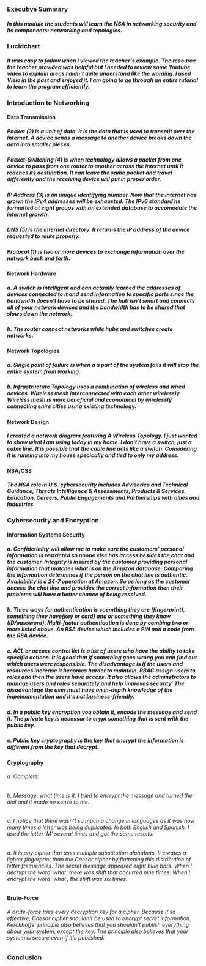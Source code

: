 ### Executive Summary

##### In this module the students will learn the NSA in networking security and its components: networking and topologies. 

### Lucidchart

##### It was easy to follow when I viewed the teacher's example. The resource the teacher provided was helpful but I needed to review some Youtube video to explain areas I didn't quite understand like the wording. I used Visio in the past and enjoyed it. I am going to go through an entire tutorial to learn the program efficiently. 

### Introduction to Networking

#### Data Transmission

##### Packet (2) is a unit of data. It is the data that is used to transmit over the Internet. A device sends a message to another device breaks down the data into smaller pieces.

##### Packet-Switching (4) is when technology allows a packet from one device to pass from one router to another across the internet until it reaches its destination. It can leave the same packet and travel differently and the receiving device will put in proper order.

##### IP Address (3) is an unique identifying number. Now that the internet has grown the IPv4 addresses will be exhausted. The IPv6 standard hs formatted at eight groups with an extended database to accomodate the internet growth.

##### DNS (5) is the Internet directory. It returns the IP address of the device requested to route properly.

##### Protocol (1) is two or more devices to exchange information over the network back and forth.

#### Network Hardware

##### a. A switch is intelligent and can actually learned the addresses of devices connected to it and send information to specific ports since the bandwidth doesn't have to be shared. The hub isn't smart and connects all of your network devices and the bandwidth has to be shared that slows down the network.

##### b. The router connect networks while hubs and switches create networks.

#### Network Topologies

##### a. Single point of failure is when a a part of the system fails it will stop the entire system from working.

##### b. Infrastructure Topology uses a combination of wireless and wired devices. Wireless mesh interconnected with each other wirelessly. Wireless mesh is more beneficial and economical by wirelessly connecting enire cities using existing technology.

#### Network Design

##### I created a network diagram featuring A Wireless Topology. I just wanted to show what I am using today in my home. I don't have a switch, just a cable line. It is possible that the cable line acts like a switch. Considering it is running into my house specically and tied to only my address.

#### NSA/CSS

##### The NSA role in U.S. cybersecurity includes Advisories and Technical Guidance, Threats Intelligence & Assessments, Products & Services, Education, Careers, Public Engagements and Partnerships with allies and Industries.

### Cybersecurity and Encryption

#### Information Systems Security

##### a. Confidetiality will allow me to make sure the customers' personal information is restricted so noone else has access besides the chat and the customer. Integrity is insured by the customer providing personal information that matches what is on the Amazon database. Comparing the information determines if the person on the chat line is authentic. Availability is a 24-7 operation at Amazon. So as long as the customer access the chat line and provides the correct information then their problems will have a better chance of being resolved.

##### b. Three ways for authentication is soemthing they are (fingerprint), something they have(key or card) and or something they know (ID/password). Multi-factor authentication is done by combing two or more listed above. An RSA device which includes a PIN and a code from the RSA device.

##### c. ACL  or access control list is a list of users who have the ability to take specific actions. It is good that if something goes wrong you can find out which users were responsible. The disadvantage is if the users and resources increase it becomes harder to maintain. RBAC assign users to roles and then the users have access. It also allows the adminstrators to manage users and roles separately and help improves security. The disadvantage the user must have an in-depth knowledge of the impelenmentation and it's not business-friendly.

##### d. In a public key encryption you obtain it, encode the message and send it. The private key is necessar to crypt something that is sent with the public key.

##### e. Public key cryptography is the key that encrypt the information is different from the key that decrypt.

#### Cryptography

###### a. Complete.

###### b. Message: what time is it. I tried to encrypt the message and turned the dial and it made no sense to me.

###### c. I notice that there wasn't so much a change in languages as it was how many times a letter was being duplicated. In both English and Spanish, I used the letter 'M' several times and got the same results.

###### d. It is any cipher that uses multiple substitution alphabets. It creates a lighter fingerprint than the Caesar cipher by flattening this distribution of letter frequencies. The secret message appeared eight blue bars. When I decrypt the word 'what' there was shift that occurred nine times. When I encrypt the word 'what', the shift was six times.

#### Brute-Force

###### A brute-force tries every decryption key for a cipher. Because it so effective, Caesar cipher shouldn't be used to encrypt secret information. Kerckhoffs' principle also believes that you shouldn't publish everything about your system, except the key. The principle also believes that your system is secure even if it's published.

### Conclusion
